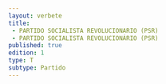```yaml
---
layout: verbete
title:
 - PARTIDO SOCIALISTA REVOLUCIONARIO (PSR)
 - PARTIDO SOCIALISTA REVOLUCIONÁRIO (PSR)
published: true
edition: 1  
type: T
subtype: Partido
---
```


